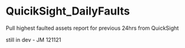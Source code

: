 # QuicikSight_DailyFaults
Pull highest faulted assets report for previous 24hrs from QuickSight

still in dev - JM 121121
